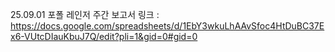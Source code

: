 25.09.01
포폴 레인저 주간 보고서 링크 : https://docs.google.com/spreadsheets/d/1EbY3wkuLhAAvSfoc4HtDuBC37Ex6-VUtcDIauKbuJ7Q/edit?pli=1&gid=0#gid=0
